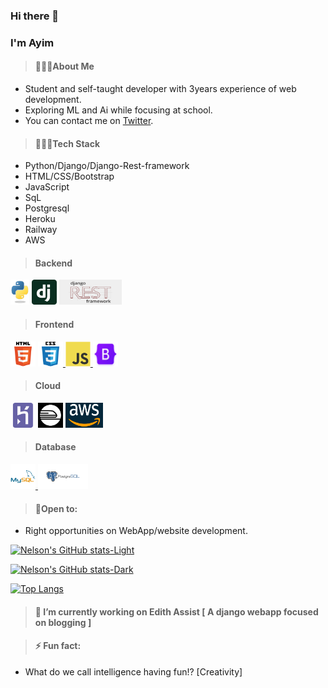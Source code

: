 ### Hi there 👋 
### I'm Ayim
>#### 🙋🏽‍♂️About Me
- Student and self-taught developer with 3years experience of web development.
- Exploring ML and Ai while focusing at school.
- You can contact me on [Twitter](https://twitter.com/ayim_nelson/).

>#### 👨🏽‍💻Tech Stack
- Python/Django/Django-Rest-framework
- HTML/CSS/Bootstrap
- JavaScript
- SqL
- Postgresql
- Heroku
- Railway
- AWS

>#### Backend
<p>
<a href="https://www.python.org" target="_blank" rel="noreferrer"> <img src="images/python-logo.png" alt="Python" width="30" height="40"/></a>
<a href="https://www.djangoproject.com/" target="_blank" rel="noreferrer"> <img src="images/django-logo.png" alt="Django" width="40" height="40"/></a>
<a href="https://www.django-rest-framework.org/" target="_blank" rel="noreferrer"> <img src="images/drf.png" alt="Django-Rest-Framework" width="100" height="40"/></a>
</p>

>#### Frontend
<p>
<a href="https://html.spec.whatwg.org/" target="_blank" rel="noreferrer"> <img src="images/html5.svg" alt="html5" width="40" height="40"/></a>
<a href="https://www.w3.org/TR/CSS/" target="_blank" rel="noreferrer"> <img src="images/css3.svg" alt="css3" width="40" height="40"/> </a>
<a href="https://developer.mozilla.org/en-US/docs/Web/JavaScript" target="_blank" rel="noreferrer"> <img src="images/javascript-original.svg" alt="javascript" width="40" height="40"/> </a>
<a href="https://getbootstrap.com" target="_blank" rel="noreferrer"> <img src="images/bootstrap.png" alt="bootstrap" width="40" height="40"/> </a>
</p>

>#### Cloud
<a href="https://heroku.com" target="_blank" rel="noreferrer"> <img src="images/heroku-icon.svg" alt="heroku" width="40" height="40"/></a>
<a href="https://railway.app" target="_blank" rel="noreferrer"> <img src="images/railway.png" alt="railway" width="40" height="40"/></a> 
<a href="https://aws.amazon.com" target="_blank" rel="noreferrer"> <img src="images/aws.png" alt="heroku" width="60" height="40"/></a>



>#### Database
<a href="https://www.mysql.com/" target="_blank" rel="noreferrer"> <img src="images/mysql-original-wordmark.svg" alt="mysql" width="40" height="40"/> </a> 
<a href="https://www.postgresql.org" target="_blank" rel="noreferrer"> <img src="images/postgres-logo.png" alt="mysql" width="80" height="40"/> </a> 

>#### 🚧Open to:
- Right opportunities on WebApp/website development.

<!-- >#### ✨Projects built
- My [Portfolio](https://ayimnelson-portfolio.netlify.app)
- [TodoAssit](https://todoassist.herokuapp.com), A simple but functional todolist app built with django
- [BlackMagic Clone](https://blackmagicclone.netlify.app), A cloned version of blackmagic.so -->

[![Nelson's GitHub stats-Light](https://github-readme-stats.vercel.app/api?username=AyimNelson&show_icons=true&theme=#gh-light-mode-only)](https://github.com/AyimNelson/github-readme-stats#gh-light-mode-only)

[![Nelson's GitHub stats-Dark](https://github-readme-stats.vercel.app/api?username=AyimNelson&show_icons=true&theme=dark#gh-dark-mode-only)](https://github.com/AyimNelson/github-readme-stats#gh-dark-mode-only)


[![Top Langs](https://github-readme-stats.vercel.app/api/top-langs/?username=AyimNelson&hide=html,css&layout=compact)](https://github.com/AyimNelson/github-readme-stats)



>#### 🔭 I’m currently working on Edith Assist [ A django webapp focused on blogging ]

>#### ⚡ Fun fact:
- What do we call intelligence having fun!? [Creativity]


<!--
**AyimNelson/AyimNelson** is a ✨ _special_ ✨ repository because its `README.md` (this file) appears on your GitHub profile.

Here are some ideas to get you started:

- 🔭 I’m currently working on ...
- 🌱 I’m currently learning ...
- 👯 I’m looking to collaborate on ...
- 🤔 I’m looking for help with ...
- 💬 Ask me about ...
- 📫 How to reach me: ...
- 😄 Pronouns: ...
- ⚡ Fun fact: ...
-->
